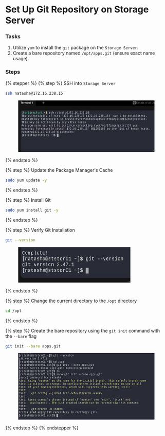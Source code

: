 # Set Up Git Repository on Storage Server

### Tasks

1. Utilize `yum` to install the `git` package on the `Storage Server`.
2. Create a bare repository named `/opt/apps.git` (ensure exact name usage).

### Steps

{% stepper %}
{% step %}
SSH into `Storage Server`

```bash
ssh natasha@172.16.238.15
```

<figure><img src="../.gitbook/assets/image (126).png" alt=""><figcaption></figcaption></figure>
{% endstep %}

{% step %}
Update the Package Manager's Cache

```bash
sudo yum update -y
```
{% endstep %}

{% step %}
Install Git

```bash
sudo yum install git -y
```
{% endstep %}

{% step %}
Verify Git Installation

```bash
git --version
```

<figure><img src="../.gitbook/assets/image (127).png" alt=""><figcaption></figcaption></figure>
{% endstep %}

{% step %}
Change the current directory to the `/opt` directory

```bash
cd /opt
```
{% endstep %}

{% step %}
Create the bare repository using the `git init` command with the `--bare` flag

```bash
git init --bare apps.git 
```

<figure><img src="../.gitbook/assets/image (128).png" alt=""><figcaption></figcaption></figure>
{% endstep %}
{% endstepper %}
